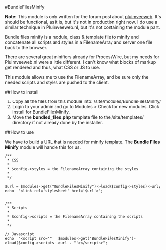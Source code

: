 #BundleFilesMinify

**Note:** This module is only written for the forum post about [pluimveeweb](http://processwire.com/talk/topic/5432-launch-wwwpluimveewebnl/?hl=pluimveeweb). It's should be functional, as it is, but it's not in production right now. I do use a similar technique in Pluimveeweb.nl, but it's not containing the module part.

Bundle files minify is a module, class & template file to minify and concatenate all scripts and styles in a FilenameArray and server one file back to the browser.

There are several great minifiers already for ProcessWire, but my needs for Pluimveeweb.nl were a little different. I can't know what blocks of markup get rendered and thus, what CSS or JS to use.

This module allows me to use the FilenameArray, and be sure only the needed scripts and styles are pushed to the client.

##How to install

1. Copy all the files from this module into: /site/modules/BundleFilesMinify/
2. Login to your admin and go to Modules > Check for new modules. Click install for BundleFilesMinify.
3. Move the **bundled_files.php** template file to the /site/templates/ directory if not already done by the installer.

##How to use

We have to build a URL that is needed for minify template. The **Bundle Files Minify** module will handle this for us.

```
/**
 * CSS
 *
 * $config->styles = the FilenameArray containing the styles
 *
 */
 
$url = $modules->get("BundleFilesMinify")->load($config->styles)->url;
echo  "<link rel='stylesheet' href='$url'>";


/**
 * Scripts
 *
 * $config->scripts = the FilenameArray containing the scripts
 *
 */

// Javascript 
echo  "<script src='" . $modules->get("BundleFilesMinify")->load($config->scripts)->url . "'></scripts>";

```

